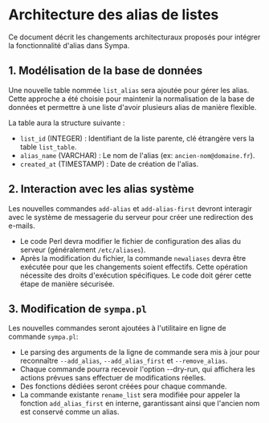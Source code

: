 # Architecture des alias de listes

Ce document décrit les changements architecturaux proposés pour intégrer la fonctionnalité d'alias dans Sympa.

## 1. Modélisation de la base de données

Une nouvelle table nommée `list_alias` sera ajoutée pour gérer les alias. Cette approche a été choisie pour maintenir la normalisation de la base de données et permettre à une liste d'avoir plusieurs alias de manière flexible.

La table aura la structure suivante :

-   `list_id` (INTEGER) : Identifiant de la liste parente, clé étrangère vers la table `list_table`.
-   `alias_name` (VARCHAR) : Le nom de l'alias (ex: `ancien-nom@domaine.fr`).
-   `created_at` (TIMESTAMP) : Date de création de l'alias.

## 2. Interaction avec les alias système

Les nouvelles commandes `add-alias` et `add-alias-first` devront interagir avec le système de messagerie du serveur pour créer une redirection des e-mails.

-   Le code Perl devra modifier le fichier de configuration des alias du serveur (généralement `/etc/aliases`).
-   Après la modification du fichier, la commande `newaliases` devra être exécutée pour que les changements soient effectifs. Cette opération nécessite des droits d'exécution spécifiques. Le code doit gérer cette étape de manière sécurisée.

## 3. Modification de `sympa.pl`

Les nouvelles commandes seront ajoutées à l'utilitaire en ligne de commande `sympa.pl`:

-   Le parsing des arguments de la ligne de commande sera mis à jour pour reconnaître `--add_alias`, `--add_alias_first` et `--remove_alias`.
-   Chaque commande pourra recevoir l'option --dry-run, qui affichera les actions prévues sans effectuer de modifications réelles.
-   Des fonctions dédiées seront créées pour chaque commande.
-   La commande existante `rename_list` sera modifiée pour appeler la fonction `add_alias_first` en interne, garantissant ainsi que l'ancien nom est conservé comme un alias.
